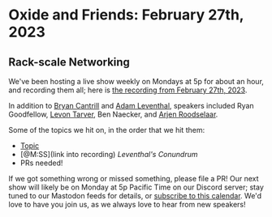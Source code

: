 # Oxide and Friends: February 27th, 2023

## Rack-scale Networking

We've been hosting a live show weekly on Mondays at 5p for about an hour,
and recording them all; here is
[the recording from February 27th, 2023](https://youtu.be/AkWh2Sms3aw).

In addition to
[Bryan Cantrill](https://mastodon.social/@bcantrill) and
[Adam Leventhal](https://mastodon.social/@ahl),
speakers included
Ryan Goodfellow,
[Levon Tarver](https://hachyderm.io/@diglett),
Ben Naecker,
and [Arjen Roodselaar](https://mastodon.social/@arjenroodselaar@octodon.social).

Some of the topics we hit on, in the order that we hit them:

- [Topic](link)
- [@M:SS](link into recording)
  *Leventhal's Conundrum*
- PRs needed!

If we got something wrong or missed something, please file a PR!
Our next show will likely be on Monday at 5p Pacific Time on our Discord
server; stay tuned to our Mastodon feeds for details, or [subscribe to this
calendar](https://sesh.fyi/api/calendar/v2/iMdFbuFRupMwuTiwvXswNU.ics).  We'd
love to have you join us, as we always love to hear from new speakers!

